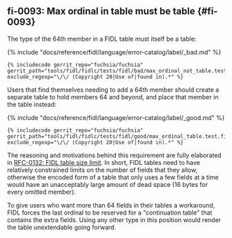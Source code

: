 ## fi-0093: Max ordinal in table must be table {#fi-0093}

The type of the 64th member in a FIDL table must itself be a table:

{% include "docs/reference/fidl/language/error-catalog/label/_bad.md" %}

```fidl
{% includecode gerrit_repo="fuchsia/fuchsia" gerrit_path="tools/fidl/fidlc/tests/fidl/bad/max_ordinal_not_table.test.fidl" exclude_regexp="\/\/ (Copyright 20|Use of|found in).*" %}
```

Users that find themselves needing to add a 64th member should create a separate
table to hold members 64 and beyond, and place that member in the table instead:

{% include "docs/reference/fidl/language/error-catalog/label/_good.md" %}

```fidl
{% includecode gerrit_repo="fuchsia/fuchsia" gerrit_path="tools/fidl/fidlc/tests/fidl/good/max_ordinal_table.test.fidl" exclude_regexp="\/\/ (Copyright 20|Use of|found in).*" %}
```

The reasoning and motivations behind this requirement are fully elaborated in
[RFC-0132: FIDL table size limit][rfc-0132]. In short, FIDL tables need to have
relatively constrained limits on the number of fields that they allow, otherwise
the encoded form of a table that only uses a few fields at a time would have an
unacceptably large amount of dead space (16 bytes for every omitted member).

To give users who want more than 64 fields in their tables a workaround, FIDL
forces the last ordinal to be reserved for a "continuation table" that contains
the extra fields. Using any other type in this position would render the table
unextendable going forward.

[rfc-0132]: /docs/contribute/governance/rfcs/0132_fidl_table_size_limit.md
